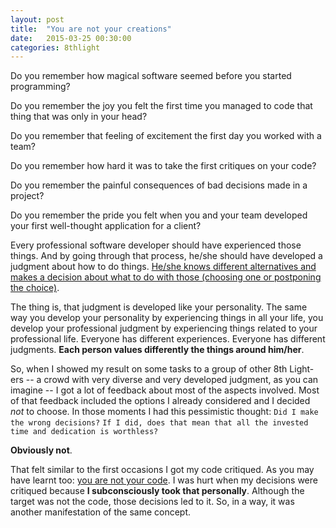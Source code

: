 ```yaml
---
layout: post
title:  "You are not your creations"
date:   2015-03-25 00:30:00
categories: 8thlight
---
```

Do you remember how magical software seemed before you started programming?

Do you remember the joy you felt the first time you managed to code that thing that was only in your head?

Do you remember that feeling of excitement the first day you worked with a team?

Do you remember how hard it was to take the first critiques on your code?

Do you remember the painful consequences of bad decisions made in a project?

Do you remember the pride you felt when you and your team developed your first well-thought application for a client?

Every professional software developer should have experienced those things. And by going through that process, he/she should have developed a judgment about how to do things. [He/she knows different alternatives and makes a decision about what to do with those (choosing one or postponing the choice)][sandi].

[sandi]: https://vimeo.com/26330100

The thing is, that judgment is developed like your personality. The same way you develop your personality by experiencing things in all your life, you develop your professional judgment by experiencing things related to your professional life. Everyone has different experiences. Everyone has different judgments. **Each person values differently the things around him/her**.

So, when I showed my result on some tasks to a group of other 8th Light-ers -- a crowd with very diverse and very developed judgment, as you can imagine -- I got a lot of feedback about most of the aspects involved. 
Most of that feedback included the options I already considered and I decided *not* to choose. In those moments I had this pessimistic thought: 
`Did I make the wrong decisions?` `If I did, does that mean that all the invested time and dedication is worthless?`

**Obviously not**. 

That felt similar to the first occasions I got my code critiqued. As you may have learnt too: [you are not your code][yanyc]. I was hurt when my decisions were critiqued because **I subconsciously took that personally**. Although the target was not the code, those decisions led to it. So, in a way, it was another manifestation of the same concept.

[yanyc]: https://www.google.co.uk/search?q=you+are+not+your+code
